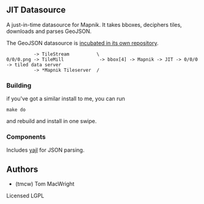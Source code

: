 ## JIT Datasource

A just-in-time datasource for Mapnik. It takes bboxes,
deciphers tiles, downloads and parses GeoJSON.

The GeoJSON datasource is [incubated in its own repository](https://github.com/tmcw/geojson_datasource).

              -> TileStream          \
    0/0/0.png -> TileMill             -> bbox[4] -> Mapnik -> JIT -> 0/0/0 -> tiled data server
              -> *Mapnik Tileserver  /

### Building

if you've got a similar install to me, you can run

    make do

and rebuild and install in one swipe.

### Components

Includes [yajl](http://lloyd.github.com/yajl/) for
JSON parsing.

## Authors

* (tmcw) Tom MacWright

Licensed LGPL
